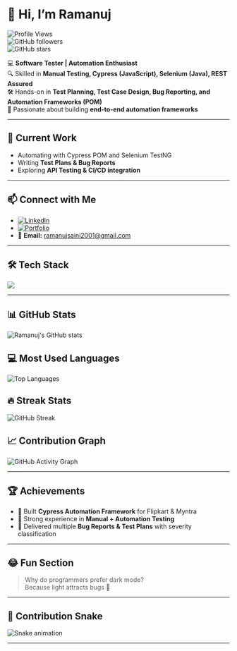 # 👋 Hi, I’m Ramanuj  

![Profile Views](https://komarev.com/ghpvc/?username=Ramanuj2001&label=Profile%20Views&color=blue&style=flat)  
![GitHub followers](https://img.shields.io/github/followers/Ramanuj2001?label=Followers&style=social)  
![GitHub stars](https://img.shields.io/github/stars/Ramanuj2001?affiliations=OWNER&style=social)  

💻 **Software Tester | Automation Enthusiast**  
🔍 Skilled in **Manual Testing, Cypress (JavaScript), Selenium (Java), REST Assured**  
🛠 Hands-on in **Test Planning, Test Case Design, Bug Reporting, and Automation Frameworks (POM)**  
🚀 Passionate about building **end-to-end automation frameworks**  

---

## 🌟 Current Work  
- Automating  with Cypress POM and Selenium TestNG
- Writing **Test Plans & Bug Reports**  
- Exploring **API Testing & CI/CD integration**  

---

## 📫 Connect with Me  
- [![LinkedIn](https://img.shields.io/badge/LinkedIn-blue?logo=linkedin&logoColor=white)](https://www.linkedin.com/in/ramanuj-saini-a45465201)  
- [![Portfolio](https://img.shields.io/badge/Portfolio-000?logo=vercel&logoColor=white)](https://ramanuj2001.github.io/Portfolio/)  
- 📧 **Email:** ramanujsaini2001@gmail.com  

---

## 🛠️ Tech Stack
<p>
<img src="https://skillicons.dev/icons?i=js,java,html,css,selenium,cypress,postman,git,github,vscode" />
</p>

---

## 📊 GitHub Stats
![Ramanuj's GitHub stats](https://github-readme-stats.vercel.app/api?username=Ramanuj2001&show_icons=true&theme=tokyonight)

## 💻 Most Used Languages
![Top Languages](https://github-readme-stats.vercel.app/api/top-langs/?username=Ramanuj2001&layout=compact&theme=tokyonight)

## 🔥 Streak Stats
![GitHub Streak](https://github-readme-streak-stats.herokuapp.com/?user=Ramanuj2001&theme=tokyonight)

## 📈 Contribution Graph
![GitHub Activity Graph](https://github-readme-activity-graph.vercel.app/graph?username=Ramanuj2001&theme=tokyo-night)

---

## 🏆 Achievements
- 🥇 Built **Cypress Automation Framework** for Flipkart & Myntra  
- 📜 Strong experience in **Manual + Automation Testing**  
- 🏅 Delivered multiple **Bug Reports & Test Plans** with severity classification  

---

## 😂 Fun Section
> Why do programmers prefer dark mode?  
> Because light attracts bugs 🐛  

---

## 🐍 Contribution Snake
![Snake animation](https://github.com/Ramanuj2001/Ramanuj2001/blob/output/github-contribution-grid-snake.svg)

---


